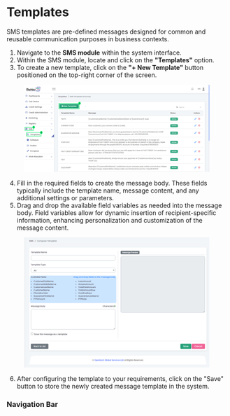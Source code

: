 # Templates

SMS templates are pre-defined messages designed for common and reusable communication purposes in business contexts.

1. Navigate to the **SMS module** within the system interface.
2. Within the SMS module, locate and click on the **"Templates"** option.
3. To create a new template, click on the **"+ New Template"** button positioned on the top-right corner of the screen.

<figure><img src="../.gitbook/assets/creating new template.png" alt=""><figcaption></figcaption></figure>

4. Fill in the required fields to create the message body. These fields typically include the template name, message content, and any additional settings or parameters.
5. Drag and drop the available field variables as needed into the message body. Field variables allow for dynamic insertion of recipient-specific information, enhancing personalization and customization of the message content.

<figure><img src="../.gitbook/assets/templete field.png" alt=""><figcaption></figcaption></figure>

6. After configuring the template to your requirements, click on the "Save" button to store the newly created message template in the system.

### Navigation Bar

